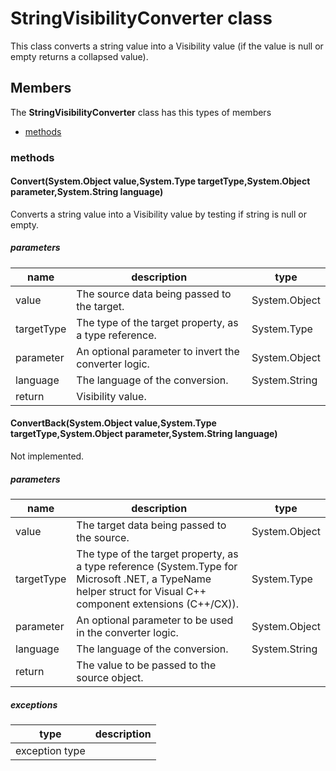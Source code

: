 
# StringVisibilityConverter class

This class converts a string value into a Visibility value (if the value is null or empty returns a collapsed value).

## Members

The **StringVisibilityConverter** class has this types of members

* [methods](#methods)

### methods

#### Convert(System.Object value,System.Type targetType,System.Object parameter,System.String language)

Converts a string value into a Visibility value by testing if string is null or empty.

##### parameters



| name | description | type || --- | --- | --- || value | The source data being passed to the target. | System.Object || targetType | The type of the target property, as a type reference. | System.Type || parameter | An optional parameter to invert the converter logic. | System.Object || language | The language of the conversion. | System.String || return |Visibility value. |
#### ConvertBack(System.Object value,System.Type targetType,System.Object parameter,System.String language)

Not implemented.

##### parameters



| name | description | type || --- | --- | --- || value | The target data being passed to the source. | System.Object || targetType | The type of the target property, as a type reference (System.Type for Microsoft .NET, a TypeName helper struct for Visual C++ component extensions (C++/CX)). | System.Type || parameter | An optional parameter to be used in the converter logic. | System.Object || language | The language of the conversion. | System.String || return |The value to be passed to the source object. |
##### exceptions


| type | description || --- | --- || exception type | |
